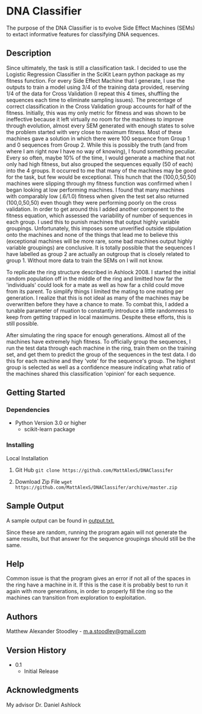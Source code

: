 # DNA Classifier

The purpose of the DNA Classifier is to evolve Side Effect Machines (SEMs) to extact informative features for classifying DNA sequences. 


## Description

Since ultimately, the task is still a classification task. I decided to use
the Logistic Regression Classifier in the SciKit Learn python package as
my fitness function. For every Side Effect Machine that I generate, I use
the outputs to train a model using 3/4 of the training data provided, 
reserving 1/4 of the data for Cross Validation (I repeat this 4 times, 
shuffling the sequences each time to eliminate sampling issues). The precentage 
of correct classification in the Cross Validation group accounts for half of
the fitness. Initially, this was my only metric for fitness and was shown to
be ineffective because it left virtually no room for the machines to improve
through evolution, almost every SEM generated with enough states to solve the
problem started with very close to maximum fitness. Most of these machines gave
a solution in which there were 100 sequence from Group 1 and 0 sequences from
Group 2. While this is possibly the truth (and from where I am right now I
have no way of knowing), I found something peculiar.  Every so often, maybe
10% of the time, I would generate a machine that not only had high fitness,
but also grouped the sequences equally (50 of each) into the 4 groups. It
occurred to me that many of the machines may be good for the task, but few
would be exceptional. This hunch that the (100,0,50,50) machines were
slipping through my fitness function was confirmed when I began looking at 
low performing machines. I found that many machines with comparably low
 (.6/1.0) fitness when given the test set also returned (100,0,50,50)
 even though they were performing poorly on the cross validation. In order
to get around this I added another component to the fitness equation, which
assessed the variability of number of sequences in each group. I used this
to punish machines that output highly variable groupings. Unfortunately, this
imposes some unverified outside stipulation onto the machines and none of
the things that lead me to believe this (exceptional machines will be
more rare, some bad machines output highly variable groupings) are conclusive.
It is totally possible that the sequences I have labelled as group 2 are 
actually an outgroup that is closely related to group 1. Without more data to 
train the SEMs on I will not know.

To replicate the ring structure described in Ashlock 2008. I started the initial
random population off in the middle of the ring and limitted how far the
'individuals' could look for a mate as well as how far a child could move
from its parent.  To simplify things I limited the mating to one mating per
generation. I realize that this is not ideal as many of the machines may
be overwritten before they have a chance to mate. To combat this, I added
a tunable parameter of muation to constantly introduce a little randomness
to keep from getting trapped in local maximums. Despite these efforts, this
is still possible.

After simulating the ring space for enough generations. Almost all of the
machines have extremely high fitness. To officially group the sequences, I run
the test data through each machine in the ring, train them on the training set,
and get them to predict the group of the sequences in the test data. I do this
for each machine and they 'vote' for the sequence's group. The highest group is
selected as well as a confidence measure indicating what ratio of the machines
shared this classification 'opinion' for each sequence.


## Getting Started


### Dependencies

* Python Version 3.0 or higher
    * scikit-learn package

### Installing

Local Installation

1. Git Hub
```git clone https://github.com/MattAlexS/DNAClassifer```

2. Download Zip File
```wget  https://github.com/MattAlexS/DNAClassifer/archive/master.zip```


## Sample Output

A sample output can be found in [output.txt.](/output.txt) 

Since these are random, running
the program again will not generate the same results, but that answer for the
sequence groupings should still be the same. 

## Help

Common issue is that the program gives an error if not all of the spaces
in the ring have a machine in it. If this is the case it is probably best
to run it again with more generations, in order to properly fill the ring so the
machines can transition from exploration to exploitation.


## Authors

Matthew Alexander Stoodley - m.a.stoodley@gmail.com

## Version History

* 0.1
    * Initial Release

## Acknowledgments

My advisor Dr. Daniel Ashlock 

